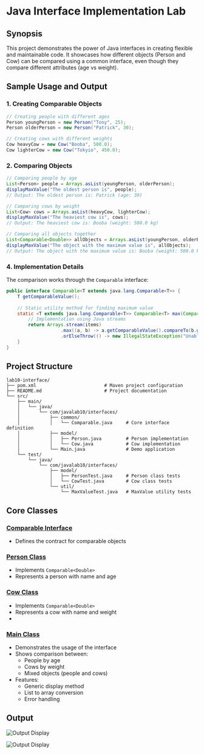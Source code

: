 # Java Interface Implementation Lab

## Synopsis
This project demonstrates the power of Java interfaces in creating flexible and maintainable code. It showcases how different objects (Person and Cow) can be compared using a common interface, even though they compare different attributes (age vs weight). 


## Sample Usage and Output

### 1. Creating Comparable Objects
```java
// Creating people with different ages
Person youngPerson = new Person("Tony", 25);
Person olderPerson = new Person("Patrick", 30);

// Creating cows with different weights
Cow heavyCow = new Cow("Booba", 500.0);
Cow lighterCow = new Cow("Tokyio", 450.0);
```

### 2. Comparing Objects
```java
// Comparing people by age
List<Person> people = Arrays.asList(youngPerson, olderPerson);
displayMaxValue("The oldest person is", people);
// Output: The oldest person is: Patrick (age: 30)

// Comparing cows by weight
List<Cow> cows = Arrays.asList(heavyCow, lighterCow);
displayMaxValue("The heaviest cow is", cows);
// Output: The heaviest cow is: Booba (weight: 500.0 kg)

// Comparing all objects together
List<Comparable<Double>> allObjects = Arrays.asList(youngPerson, olderPerson, heavyCow, lighterCow);
displayMaxValue("The object with the maximum value is", allObjects);
// Output: The object with the maximum value is: Booba (weight: 500.0 kg)
```

### 4. Implementation Details
The comparison works through the `Comparable` interface:
```java
public interface Comparable<T extends java.lang.Comparable<T>> {
    T getComparableValue();
    
    // Static utility method for finding maximum value
    static <T extends java.lang.Comparable<T>> Comparable<T> max(Comparable<T>[] items) {
        // Implementation using Java streams
        return Arrays.stream(items)
                    .max((a, b) -> a.getComparableValue().compareTo(b.getComparableValue()))
                    .orElseThrow(() -> new IllegalStateException("Unable to find maximum value"));
    }
}
```

## Project Structure
```
lab10-interface/
├── pom.xml                         # Maven project configuration
├── README.md                       # Project documentation
└── src/
    ├── main/
    │   └── java/
    │       └── com/javalab10/interfaces/
    │           ├── common/
    │           │   └── Comparable.java     # Core interface definition
    │           ├── model/
    │           │   ├── Person.java         # Person implementation
    │           │   └── Cow.java            # Cow implementation
    │           └── Main.java               # Demo application
    └── test/
        └── java/
            └── com/javalab10/interfaces/
                ├── model/
                │   ├── PersonTest.java     # Person class tests
                │   └── CowTest.java        # Cow class tests
                └── util/
                    └── MaxValueTest.java   # MaxValue utility tests
```

## Core Classes

### [Comparable Interface](src/main/java/com/javalab10/interfaces/common/Comparable.java)
- Defines the contract for comparable objects


### [Person Class](src/main/java/com/javalab10/interfaces/model/Person.java)
- Implements `Comparable<Double>`
- Represents a person with name and age


### [Cow Class](src/main/java/com/javalab10/interfaces/model/Cow.java)
- Implements `Comparable<Double>`
- Represents a cow with name and weight
- 

### [Main Class](src/main/java/com/javalab10/interfaces/Main.java)
- Demonstrates the usage of the interface
- Shows comparison between:
  - People by age
  - Cows by weight
  - Mixed objects (people and cows)
- Features:
  - Generic display method
  - List to array conversion
  - Error handling

## Output
![Output Display](../images/screenshot.png)

![Output Display](/javalab10-interface/images/screenshot%20.png)

